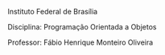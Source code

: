 Instituto Federal de Brasília

Disciplina: Programação Orientada a Objetos

Professor: Fábio Henrique Monteiro Oliveira


